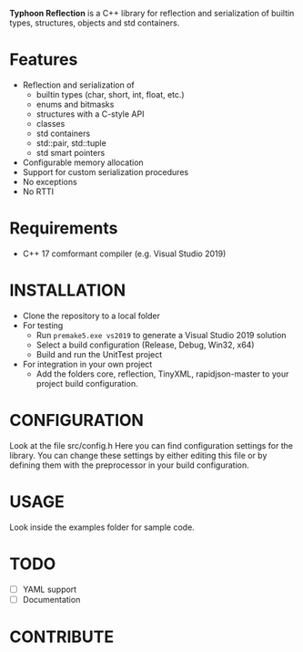**Typhoon Reflection** is a C++ library for reflection and serialization of builtin types, structures, objects and std containers.

# Features
* Reflection and serialization of
  * builtin types (char, short, int, float, etc.)
  * enums and bitmasks
  * structures with a C-style API
  * classes
  * std containers
  * std::pair, std::tuple
  * std smart pointers
* Configurable memory allocation
* Support for custom serialization procedures
* No exceptions
* No RTTI

# Requirements
* C++ 17 comformant compiler (e.g. Visual Studio 2019)

# INSTALLATION
* Clone the repository to a local folder
* For testing
  * Run ```premake5.exe vs2019``` to generate a Visual Studio 2019 solution
  * Select a build configuration (Release, Debug, Win32, x64)
  * Build and run the UnitTest project
* For integration in your own project
  * Add the folders core, reflection, TinyXML, rapidjson-master to your project build configuration.

# CONFIGURATION
Look at the file src/config.h Here you can find configuration settings for the library. You can change these settings by either editing this file or by defining them with the preprocessor in your build configuration.

# USAGE
Look inside the examples folder for sample code.

# TODO
- [ ] YAML support
- [ ] Documentation

# CONTRIBUTE
